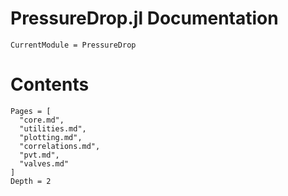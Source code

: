 # PressureDrop.jl Documentation

```@meta
CurrentModule = PressureDrop
```

<Description here>
<note about only outlet-referenced>
<can literally copy-paste from readme>

# Contents

```@contents
Pages = [
  "core.md",
  "utilities.md",
  "plotting.md",
  "correlations.md",
  "pvt.md",
  "valves.md"
]
Depth = 2
```

